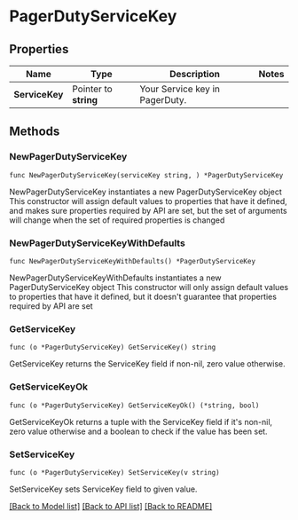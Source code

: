 # PagerDutyServiceKey

## Properties

Name | Type | Description | Notes
------------ | ------------- | ------------- | -------------
**ServiceKey** | Pointer to **string** | Your Service key in PagerDuty. | 

## Methods

### NewPagerDutyServiceKey

`func NewPagerDutyServiceKey(serviceKey string, ) *PagerDutyServiceKey`

NewPagerDutyServiceKey instantiates a new PagerDutyServiceKey object
This constructor will assign default values to properties that have it defined,
and makes sure properties required by API are set, but the set of arguments
will change when the set of required properties is changed

### NewPagerDutyServiceKeyWithDefaults

`func NewPagerDutyServiceKeyWithDefaults() *PagerDutyServiceKey`

NewPagerDutyServiceKeyWithDefaults instantiates a new PagerDutyServiceKey object
This constructor will only assign default values to properties that have it defined,
but it doesn't guarantee that properties required by API are set

### GetServiceKey

`func (o *PagerDutyServiceKey) GetServiceKey() string`

GetServiceKey returns the ServiceKey field if non-nil, zero value otherwise.

### GetServiceKeyOk

`func (o *PagerDutyServiceKey) GetServiceKeyOk() (*string, bool)`

GetServiceKeyOk returns a tuple with the ServiceKey field if it's non-nil, zero value otherwise
and a boolean to check if the value has been set.

### SetServiceKey

`func (o *PagerDutyServiceKey) SetServiceKey(v string)`

SetServiceKey sets ServiceKey field to given value.



[[Back to Model list]](../README.md#documentation-for-models) [[Back to API list]](../README.md#documentation-for-api-endpoints) [[Back to README]](../README.md)


